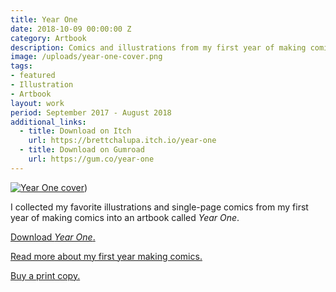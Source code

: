```yaml
---
title: Year One
date: 2018-10-09 00:00:00 Z
category: Artbook
description: Comics and illustrations from my first year of making comics.
image: /uploads/year-one-cover.png
tags:
- featured
- Illustration
- Artbook
layout: work
period: September 2017 - August 2018
additional_links:
  - title: Download on Itch
    url: https://brettchalupa.itch.io/year-one
  - title: Download on Gumroad
    url: https://gum.co/year-one
---
```


[![Year One cover](/uploads/year-one-cover.png)](https://brettsjournal.files.wordpress.com/2018/10/year-one.pdf))

I collected my favorite illustrations and single-page comics from my first year
of making comics into an artbook called _Year One_.

[Download _Year
One_.](https://brettsjournal.files.wordpress.com/2018/10/year-one.pdf)

[Read more about my first year making
comics.](https://journal.brettchalupa.com/2018/10/09/reflecting-on-a-year-of-making-comics/)

[Buy a print copy.](https://shop.brettchalupa.com/product/year-one)
